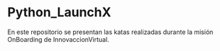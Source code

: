 # Python_LaunchX
En este repositorio se presentan las katas realizadas durante la misión OnBoarding de InnovaccionVirtual.
